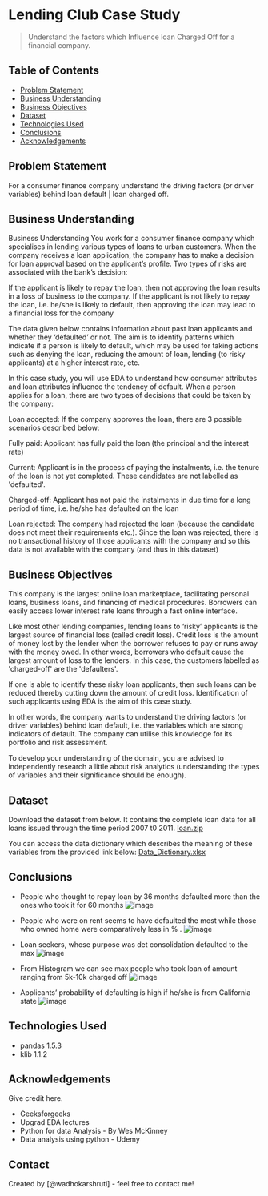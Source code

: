 # Lending Club Case Study
> Understand the factors which Influence loan Charged Off for a financial company.


## Table of Contents
* [Problem Statement](#problem-statement)
* [Business Understanding](#business-understanding)
* [Business Objectives](#business-objectives)
* [Dataset](#dataset) 
* [Technologies Used](#technologies-used)
* [Conclusions](#conclusions)
* [Acknowledgements](#acknowledgements)

<!-- You can include any other section that is pertinent to your problem -->
## Problem Statement
For a consumer finance company understand the driving factors (or driver variables) behind loan default | loan charged off.

## Business Understanding
Business Understanding
You work for a consumer finance company which specialises in lending various types of loans to urban customers. When the company receives a loan application, the company has to make a decision for loan approval based on the applicant’s profile. Two types of risks are associated with the bank’s decision:

If the applicant is likely to repay the loan, then not approving the loan results in a loss of business to the company.
If the applicant is not likely to repay the loan, i.e. he/she is likely to default, then approving the loan may lead to a financial loss for the company

The data given below contains information about past loan applicants and whether they ‘defaulted’ or not. The aim is to identify patterns which indicate if a person is likely to default, which may be used for taking actions such as denying the loan, reducing the amount of loan, lending (to risky applicants) at a higher interest rate, etc.

In this case study, you will use EDA to understand how consumer attributes and loan attributes influence the tendency of default.
When a person applies for a loan, there are two types of decisions that could be taken by the company:

Loan accepted: If the company approves the loan, there are 3 possible scenarios described below:

Fully paid: Applicant has fully paid the loan (the principal and the interest rate)

Current: Applicant is in the process of paying the instalments, i.e. the tenure of the loan is not yet completed. These candidates are not labelled as 'defaulted'.

Charged-off: Applicant has not paid the instalments in due time for a long period of time, i.e. he/she has defaulted on the loan 

Loan rejected: The company had rejected the loan (because the candidate does not meet their requirements etc.). Since the loan was rejected, there is no transactional history of those applicants with the company and so this data is not available with the company (and thus in this dataset)

## Business Objectives
This company is the largest online loan marketplace, facilitating personal loans, business loans, and financing of medical procedures. Borrowers can easily access lower interest rate loans through a fast online interface. 

Like most other lending companies, lending loans to ‘risky’ applicants is the largest source of financial loss (called credit loss). Credit loss is the amount of money lost by the lender when the borrower refuses to pay or runs away with the money owed. In other words, borrowers who default cause the largest amount of loss to the lenders. In this case, the customers labelled as 'charged-off' are the 'defaulters'. 

If one is able to identify these risky loan applicants, then such loans can be reduced thereby cutting down the amount of credit loss. Identification of such applicants using EDA is the aim of this case study.

In other words, the company wants to understand the driving factors (or driver variables) behind loan default, i.e. the variables which are strong indicators of default.  The company can utilise this knowledge for its portfolio and risk assessment. 

To develop your understanding of the domain, you are advised to independently research a little about risk analytics (understanding the types of variables and their significance should be enough).

## Dataset
Download the dataset from below. It contains the complete loan data for all loans issued through the time period 2007 t0 2011.
[loan.zip](https://github.com/wadhokarshruti/LendingClubCaseStudy/files/12859975/loan.zip)

You can access the data dictionary which describes the meaning of these variables from the provided link below:
[Data_Dictionary.xlsx](https://github.com/wadhokarshruti/LendingClubCaseStudy/files/12859987/Data_Dictionary.xlsx)

<!-- You don't have to answer all the questions - just the ones relevant to your project. -->

## Conclusions
- People who thought to repay loan by 36 months defaulted more than the ones who took it for 60 months
  ![image](https://github.com/wadhokarshruti/LendingClubCaseStudy/assets/16097864/b331f6b8-fcdc-43c4-8812-2b7a9f767f2f)

- People who were on rent seems to have defaulted the most while those who owned home were comparatively less in % .
  ![image](https://github.com/wadhokarshruti/LendingClubCaseStudy/assets/16097864/184151a6-927d-4d1c-8f96-ee712993db85)

- Loan seekers, whose purpose was det consolidation defaulted to the max
  ![image](https://github.com/wadhokarshruti/LendingClubCaseStudy/assets/16097864/b8bd3b1f-3f2e-4833-abff-e19a90c80e9a)

- From Histogram we can see max people who took loan of amount ranging from 5k-10k charged off
  ![image](https://github.com/wadhokarshruti/LendingClubCaseStudy/assets/16097864/67f2e231-c662-449c-a8ce-e615e8a52235)

- Applicants’ probability of defaulting is high if he/she is from California state
  ![image](https://github.com/wadhokarshruti/LendingClubCaseStudy/assets/16097864/cd5024c2-91a9-40ce-b0b2-e41d89167f8e)

## Technologies Used
- pandas 1.5.3
- klib 1.1.2

## Acknowledgements
Give credit here.
- Geeksforgeeks
- Upgrad EDA lectures
- Python for data Analysis - By Wes McKinney
- Data analysis using python - Udemy


## Contact
Created by [@wadhokarshruti] - feel free to contact me!


<!-- Optional -->
<!-- ## License -->
<!-- This project is open source and available under the [... License](). -->

<!-- You don't have to include all sections - just the one's relevant to your project -->
